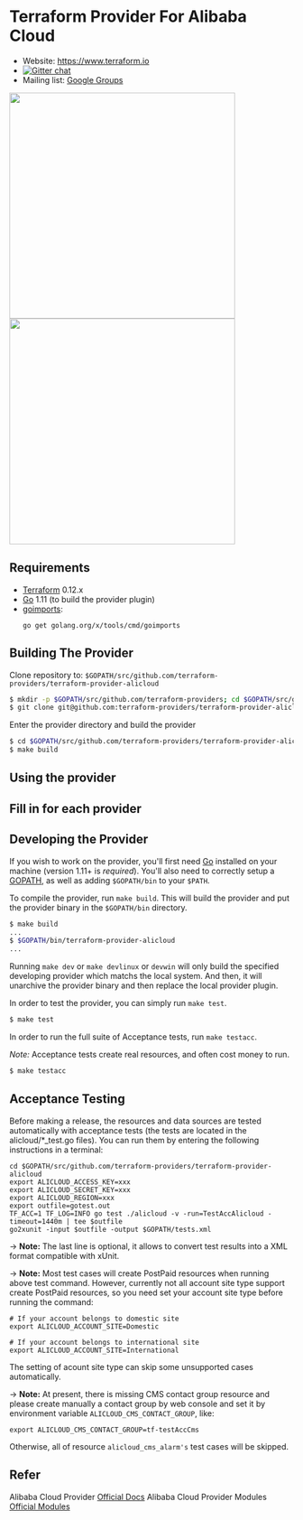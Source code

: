 Terraform Provider For Alibaba Cloud
==================

- Website: https://www.terraform.io
- [![Gitter chat](https://badges.gitter.im/hashicorp-terraform/Lobby.png)](https://gitter.im/hashicorp-terraform/Lobby)
- Mailing list: [Google Groups](http://groups.google.com/group/terraform-tool)

<img src="https://cdn.rawgit.com/hashicorp/terraform-website/master/content/source/assets/images/logo-hashicorp.svg" width="400px"> 


<img src="https://www.datocms-assets.com/2885/1506527326-color.svg" width="400px">

Requirements
------------

-	[Terraform](https://www.terraform.io/downloads.html) 0.12.x
-	[Go](https://golang.org/doc/install) 1.11 (to build the provider plugin)
-   [goimports](https://godoc.org/golang.org/x/tools/cmd/goimports):
    ```
    go get golang.org/x/tools/cmd/goimports
    ```

Building The Provider
---------------------

Clone repository to: `$GOPATH/src/github.com/terraform-providers/terraform-provider-alicloud`

```sh
$ mkdir -p $GOPATH/src/github.com/terraform-providers; cd $GOPATH/src/github.com/terraform-providers
$ git clone git@github.com:terraform-providers/terraform-provider-alicloud
```

Enter the provider directory and build the provider

```sh
$ cd $GOPATH/src/github.com/terraform-providers/terraform-provider-alicloud
$ make build
```

Using the provider
----------------------
## Fill in for each provider

Developing the Provider
---------------------------

If you wish to work on the provider, you'll first need [Go](http://www.golang.org) installed on your machine (version 1.11+ is *required*). You'll also need to correctly setup a [GOPATH](http://golang.org/doc/code.html#GOPATH), as well as adding `$GOPATH/bin` to your `$PATH`.

To compile the provider, run `make build`. This will build the provider and put the provider binary in the `$GOPATH/bin` directory.

```sh
$ make build
...
$ $GOPATH/bin/terraform-provider-alicloud
...
```

Running `make dev` or `make devlinux` or `devwin` will only build the specified developing provider which matchs the local system.
And then, it will unarchive the provider binary and then replace the local provider plugin.

In order to test the provider, you can simply run `make test`.

```sh
$ make test
```

In order to run the full suite of Acceptance tests, run `make testacc`.

*Note:* Acceptance tests create real resources, and often cost money to run.

```sh
$ make testacc
```

## Acceptance Testing
Before making a release, the resources and data sources are tested automatically with acceptance tests (the tests are located in the alicloud/*_test.go files).
You can run them by entering the following instructions in a terminal:
```
cd $GOPATH/src/github.com/terraform-providers/terraform-provider-alicloud
export ALICLOUD_ACCESS_KEY=xxx
export ALICLOUD_SECRET_KEY=xxx
export ALICLOUD_REGION=xxx
export outfile=gotest.out
TF_ACC=1 TF_LOG=INFO go test ./alicloud -v -run=TestAccAlicloud -timeout=1440m | tee $outfile
go2xunit -input $outfile -output $GOPATH/tests.xml
```

-> **Note:** The last line is optional, it allows to convert test results into a XML format compatible with xUnit.


-> **Note:** Most test cases will create PostPaid resources when running above test command. However, currently not all
 account site type support create PostPaid resources, so you need set your account site type before running the command:
```
# If your account belongs to domestic site
export ALICLOUD_ACCOUNT_SITE=Domestic

# If your account belongs to international site
export ALICLOUD_ACCOUNT_SITE=International
```
The setting of acount site type can skip some unsupported cases automatically.

-> **Note:** At present, there is missing CMS contact group resource and please create manually a contact group by web console and set it by environment variable `ALICLOUD_CMS_CONTACT_GROUP`, like:
 ```
 export ALICLOUD_CMS_CONTACT_GROUP=tf-testAccCms
 ```
 Otherwise, all of resource `alicloud_cms_alarm's` test cases will be skipped.

## Refer

Alibaba Cloud Provider [Official Docs](https://www.terraform.io/docs/providers/alicloud/index.html)
Alibaba Cloud Provider Modules [Official Modules](https://registry.terraform.io/browse?provider=alicloud)
